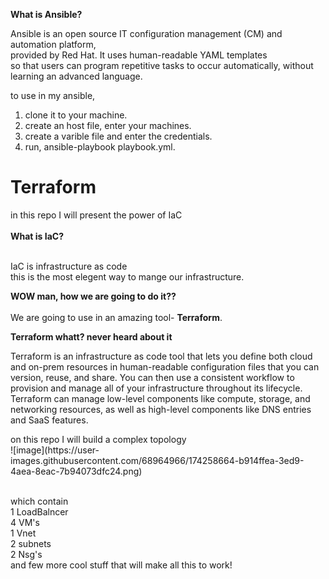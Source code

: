 <b>What is Ansible?</b> </br>

Ansible is an open source IT configuration management (CM) and automation platform, </br>
provided by Red Hat. It uses human-readable YAML templates </br>
so that users can program repetitive tasks to occur automatically, without learning an advanced language.</br>

to use in my ansible, </br>

1.  clone it to your machine.</br>
2.  create an host file, enter your machines. </br>
3.  create a varible file and enter the credentials. </br>
4.  run, ansible-playbook playbook.yml. </br>

<H1>Terraform </H1>
in this repo I will present the power of IaC </br>
</br>
<b>What is IaC?</b> </br>
</br>

IaC is infrastructure as code </br>
this is the most elegent way to mange our infrastructure. </br>

<b>WOW man, how we are going to do it??</b> </br>
</br>
We are going to use in an amazing tool- <b>Terraform</b>.</br>

<b>Terraform whatt? never heard about it</b>
</br>

  <p>Terraform is an infrastructure as code tool that lets you define both cloud and on-prem resources in human-readable configuration files that you can version, reuse, and share. You can then use a consistent workflow to provision and manage all of your infrastructure throughout its lifecycle. Terraform can manage low-level components like compute, storage, and networking resources, as well as high-level components like DNS entries and SaaS features.
  </p>
on this repo I will build a complex topology  </br>
![image](https://user-images.githubusercontent.com/68964966/174258664-b914ffea-3ed9-4aea-8eac-7b94073dfc24.png)
</br>

</br>which contain </br>
1 LoadBalncer </br>
4 VM's </br>
1 Vnet </br>
2 subnets </br>
2 Nsg's </br>
and few more cool stuff that will make all this to work! </br>
